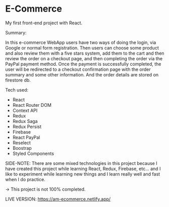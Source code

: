 # E-Commerce
My first front-end project with React.

Summary:

In this e-commerce WebApp users have two ways of doing the login, via Google or normal form registration. Then users can choose some product and also review them with a five stars system, add them to the cart and then review the order on a checkout page, and then completing the order via the PayPal payment method. Once the payment is successfully completed, the user will be redirected to a checkout confirmation page with the order summary and some other information. And the order details are stored on firestore db.

Tech used:

- React
- React Router DOM
- Context API
- Redux
- Redux Saga
- Redux Persist
- Firebase
- React PayPal
- Reselect
- Boostrap
- Styled Components

SIDE-NOTE: There are some mixed technologies in this project because I have created this project while learning React, Redux, Firebase, etc... and I like to experiment
while learning new things and I learn really well and fast when I do practice.

-> This project is not 100% completed.

LIVE VERSION: https://am-ecommerce.netlify.app/

